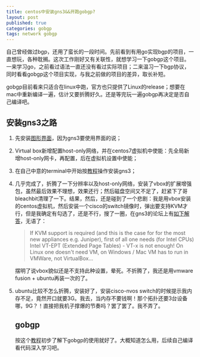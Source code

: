 ```yaml
---
title: centos中安装gns3&&开跑gobgp?
layout: post
published: true
categories: gobgp 
tags: network gobgp 
---
```


自己曾经做过bgp，还用了蛮长的一段时间。先前看到有用go实现bgp的项目，一直想玩，各种耽搁。这次工作刚好又有关联性，就想学习一下gobgp这个项目。一来学习go，之前看过语法一直还没有看过实际项目；二来温习一下bgp协议，同时看看gobgp这个项目实现，与我之前做的项目的差异，取长补短。

gobgp目前看来只适合在linux中跑，官方也只提供了Linux的release；想要在mac中重新编译一遍，估计又要折腾好久。还是等完玩一遍gobgp再决定是否自己编译吧。

## 安装gns3之路

1. 先安装[图形界面](https://www.cnblogs.com/Amedeo/p/8323787.html)，因为gns3要使用界面的说；

2. Virtual box新增配置host-only网络，并在centos7虚拟机中使能：先全局新增host-only网卡，再配置，后在虚拟机设置中使能；

3. 在自己中意的terminal中开始按[教程](https://gns3.com/discussions/how-to-install-gns3-on-centos-7-)操作安装gns3；

4. 几乎完成了，折腾了一下分辨率以及host-only网络，安装了vbox的扩展增强包，虽然最后效果不理想，效果还行；然后磁盘空间又不足了，赶紧下了哥bleachbit清理了一下。结果，然后，还是碰到了一个悲剧：我是用vbox安装的centos虚拟机，然后安装一个cisco的switch镜像时，弹出要支持KVM才行，但是我确定有勾选了，还是不行，搜了一圈，在gns3的论坛上有[如下解答](https://www.gns3.com/qa/-the-remote-server-doesn-t-suppo)，无语了：

   > If KVM support is required (and this is the case for for the most new appliances e.g. Juniper), first of all one needs (for Intel CPUs) Intel VT-EPT (Extended Page Tables) - VT-x is not enough! On Linux one doesn't need VM, on Windows / Mac VM has to run in VMWare, not VirtualBox...

   摆明了说vbox貌似还是不支持此种设置，晕死。不折腾了，我还是用vmware fusion + ubuntu再装一次的了。

5. ubuntu比较不怎么折腾，安装好了，安装cisco-nvos switch的时候提示我内存不足，竟然开口就要3G。我去，当内存不要钱啊！那个拓扑还要3台设备哪，9G？！直接把我机子撑爆的节奏吗？罢了罢了。我不弄了。

   

   ## gobgp

   按这个[教程](https://www.sdnlab.com/22918.html)初步了解下gobgp的使用就好了。大概知道怎么用，后续自己编译看代码深入学习吧。

   

   